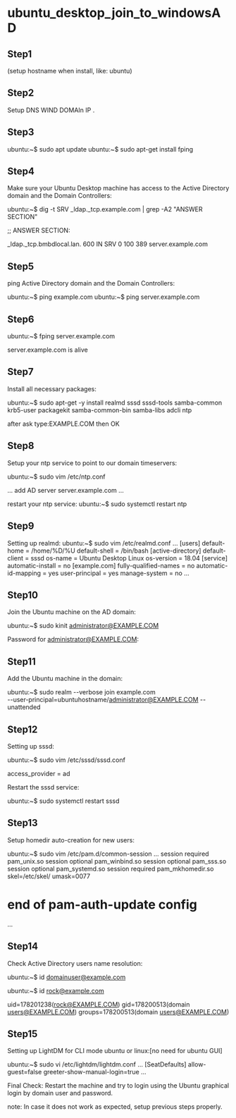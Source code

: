 # ubuntu_desktop_join_to_windowsAD
## Step1
(setup hostname when install, like: ubuntu)
## Step2
Setup DNS WIND DOMAIn IP .
## Step3
ubuntu:~$  sudo apt update
ubuntu:~$  sudo apt-get install fping
## Step4
Make sure your Ubuntu Desktop machine has access to the Active Directory domain and the Domain Controllers:

ubuntu:~$ dig -t SRV _ldap._tcp.example.com | grep -A2 "ANSWER SECTION"

;; ANSWER SECTION: 

_ldap._tcp.bmbdlocal.lan. 600 IN SRV 0 100 389 server.example.com
## Step5
ping Active Directory domain and the Domain Controllers:

ubuntu:~$ ping example.com
ubuntu:~$ ping server.example.com

## Step6

ubuntu:~$ fping server.example.com

server.example.com is alive

## Step7
Install all necessary packages:

ubuntu:~$ sudo apt-get -y install realmd sssd sssd-tools samba-common krb5-user packagekit samba-common-bin samba-libs adcli ntp

after ask type:EXAMPLE.COM
then OK

## Step8
Setup your ntp service to point to our domain timeservers:

ubuntu:~$ sudo vim /etc/ntp.conf

...
add AD server
server.example.com
...

restart your ntp service:
ubuntu:~$ sudo systemctl restart ntp 

## Step9
Setting up realmd:
ubuntu:~$  sudo vim /etc/realmd.conf
...
[users]
default-home = /home/%D/%U
default-shell = /bin/bash
[active-directory]
default-client = sssd
os-name = Ubuntu Desktop Linux
os-version = 18.04
[service]
automatic-install = no
[example.com]
fully-qualified-names = no
automatic-id-mapping = yes
user-principal = yes
manage-system = no
...

## Step10
Join the Ubuntu machine on the AD domain:

ubuntu:~$ sudo kinit administrator@EXAMPLE.COM

Password for administrator@EXAMPLE.COM:

## Step11
Add the Ubuntu machine in the domain: 

ubuntu:~$ sudo realm --verbose join example.com \
--user-principal=ubuntuhostname/administrator@EXAMPLE.COM --unattended

## Step12
Setting up sssd:

ubuntu:~$ sudo vim /etc/sssd/sssd.conf

access_provider = ad

Restart the sssd service:

ubuntu:~$ sudo systemctl restart sssd 

## Step13

Setup homedir auto-creation for new users:

ubuntu:~$  sudo vim /etc/pam.d/common-session
...
session required pam_unix.so
session optional pam_winbind.so
session optional pam_sss.so
session optional pam_systemd.so
session required pam_mkhomedir.so skel=/etc/skel/ umask=0077
# end of pam-auth-update config
...

## Step14
Check Active Directory users name resolution:

ubuntu:~$ id domainuser@example.com

ubuntu:~$ id rock@example.com

uid=178201238(rock@EXAMPLE.COM) gid=178200513(domain users@EXAMPLE.COM) groups=178200513(domain users@EXAMPLE.COM)

## Step15

Setting up LightDM for CLI mode ubuntu or linux:[no need for ubuntu GUI]

ubuntu:~$ sudo vi /etc/lightdm/lightdm.conf
...
[SeatDefaults]
allow-guest=false
greeter-show-manual-login=true
...

Final Check:
Restart the machine and try to login using the Ubuntu graphical login by domain user and password.

note: In case it does not work as expected, setup previous steps properly.

